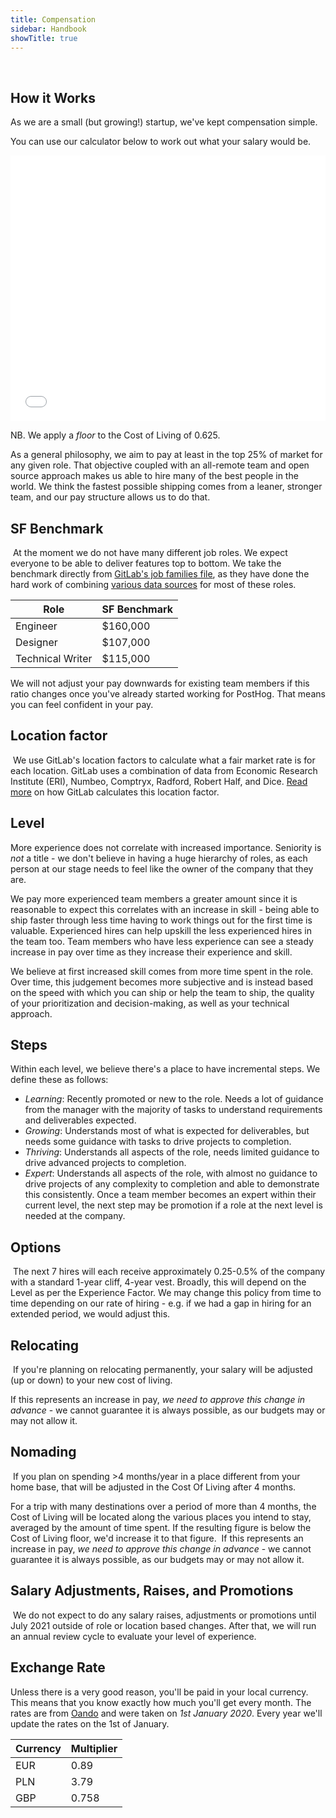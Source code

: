 ```yaml
---
title: Compensation
sidebar: Handbook
showTitle: true
---
```

​
## How it Works

As we are a small (but growing!) startup, we've kept compensation simple. 

You can use our calculator below to work out what your salary would be.

<iframe src="/compensation" style="border: none; width:100%; height:425px"></iframe>

NB. We apply a _floor_ to the Cost of Living of 0.625.

As a general philosophy, we aim to pay at least in the top 25% of market for any given role. That objective coupled with an all-remote team and open source approach makes us able to hire many of the best people in the world. We think the fastest possible shipping comes from a leaner, stronger team, and our pay structure allows us to do that.

## SF Benchmark
​
At the moment we do not have many different job roles. We expect everyone to be able to deliver features top to bottom. We take the benchmark directly from [GitLab's job families file](https://gitlab.com/gitlab-com/www-gitlab-com/blob/master/data/job_families.yml), as they have done the hard work of combining [various data sources](https://about.gitlab.com/handbook/total-rewards/compensation/compensation-calculator/#sf-benchmark) for most of these roles.

<span class="table-borders">

| Role | SF Benchmark |
| --- | --- |
| Engineer | \$160,000 |
| Designer | \$107,000 |
| Technical Writer | \$115,000 |

</span>

We will not adjust your pay downwards for existing team members if this ratio changes once you've already started working for PostHog. That means you can feel confident in your pay.

## Location factor
​
We use GitLab's location factors to calculate what a fair market rate is for each location. GitLab uses a combination of data from Economic Research Institute (ERI), Numbeo, Comptryx, Radford, Robert Half, and Dice. [Read more](https://about.gitlab.com/handbook/total-rewards/compensation/compensation-calculator/#calculating-location-factors) on how GitLab calculates this location factor.
​
## Level

More experience does not correlate with increased importance. Seniority is *not* a title - we don't believe in having a huge hierarchy of roles, as each person at our stage needs to feel like the owner of the company that they are.

We pay more experienced team members a greater amount since it is reasonable to expect this correlates with an increase in skill - being able to ship faster through less time having to work things out for the first time is valuable. Experienced hires can help upskill the less experienced hires in the team too. Team members who have less experience can see a steady increase in pay over time as they increase their experience and skill.

We believe at first increased skill comes from more time spent in the role. Over time, this judgement becomes more subjective and is instead based on the speed with which you can ship or help the team to ship, the quality of your prioritization and decision-making, as well as your technical approach. 

## Steps

Within each level, we believe there's a place to have incremental steps. We define these as follows:

- *Learning*: Recently promoted or new to the role. Needs a lot of guidance from the manager with the majority of tasks to understand requirements and deliverables expected.
- *Growing*: Understands most of what is expected for deliverables, but needs some guidance with tasks to drive projects to completion.
- *Thriving*: Understands all aspects of the role, needs limited guidance to drive advanced projects to completion.
- *Expert*: Understands all aspects of the role, with almost no guidance to drive projects of any complexity to completion and able to demonstrate this consistently. Once a team member becomes an expert within their current level, the next step may be promotion if a role at the next level is needed at the company.

## Options
​
The next 7 hires will each receive approximately 0.25-0.5% of the company with a standard 1-year cliff, 4-year vest. Broadly, this will depend on the Level as per the Experience Factor. We may change this policy from time to time depending on our rate of hiring - e.g. if we had a gap in hiring for an extended period, we would adjust this.
​
## Relocating
​
If you're planning on relocating permanently, your salary will be adjusted (up or down) to your new cost of living.

If this represents an increase in pay, _we need to approve this change in advance_ - we cannot guarantee it is always possible, as our budgets may or may not allow it.
​
## Nomading
​
If you plan on spending >4 months/year in a place different from your home base, that will be adjusted in the Cost Of Living after 4 months.

For a trip with many destinations over a period of more than 4 months, the Cost of Living will be located along the various places you intend to stay, averaged by the amount of time spent. If the resulting figure is below the Cost of Living floor, we'd increase it to that figure.
​
If this represents an increase in pay, _we need to approve this change in advance_ - we cannot guarantee it is always possible, as our budgets may or may not allow it.

## Salary Adjustments, Raises, and Promotions
​
We do not expect to do any salary raises, adjustments or promotions until July 2021 outside of role or location based changes. After that, we will run an annual review cycle to evaluate your level of experience.

## Exchange Rate

Unless there is a very good reason, you'll be paid in your local currency. This means that you know exactly how much you'll get every month. The rates are from [Oando](https://www1.oanda.com/currency/converter/) and were taken on *1st January 2020*. Every year we'll update the rates on the 1st of January.

<span class="table-borders">

| Currency | Multiplier |
| --- | --- |
| EUR | 0.89 |
| PLN | 3.79 |
| GBP | 0.758 |

</span>
